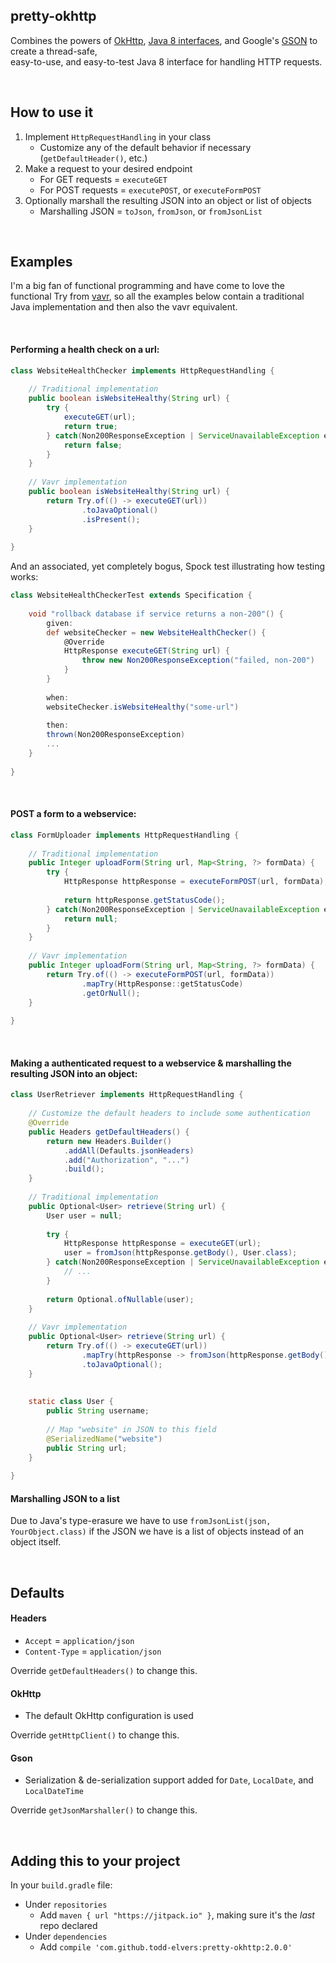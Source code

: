 pretty-okhttp
---------------------------------

Combines the powers of [OkHttp](http://square.github.io/okhttp/), 
[Java 8 interfaces](https://docs.oracle.com/javase/tutorial/java/IandI/defaultmethods.html),
and Google's [GSON](https://github.com/google/gson) to create a thread-safe,  
easy-to-use, and easy-to-test Java 8 interface for handling HTTP requests.


<br/>


## How to use it

1. Implement `HttpRequestHandling` in your class 
    * Customize any of the default behavior if necessary (`getDefaultHeader()`, etc.) 
2. Make a request to your desired endpoint 
    * For GET requests = `executeGET`
    * For POST requests = `executePOST`, or `executeFormPOST`
3. Optionally marshall the resulting JSON into an object or list of objects
    * Marshalling JSON = `toJson`, `fromJson`, or `fromJsonList`

<br/>

## Examples

I'm a big fan of functional programming and have come to love the functional 
Try from [vavr](http://www.vavr.io/), so all the examples below contain a
traditional Java implementation and then also the vavr equivalent.  

<br/>

#### Performing a health check on a url:

```java
class WebsiteHealthChecker implements HttpRequestHandling {
    
    // Traditional implementation
    public boolean isWebsiteHealthy(String url) {
        try {
            executeGET(url);
            return true;
        } catch(Non200ResponseException | ServiceUnavailableException ex) {
            return false;
        }
    }
    
    // Vavr implementation
    public boolean isWebsiteHealthy(String url) {
        return Try.of(() -> executeGET(url))
                .toJavaOptional()
                .isPresent();
    }
    
}
```

And an associated, yet completely bogus, Spock test illustrating how testing works:

```groovy
class WebsiteHealthCheckerTest extends Specification {
    
    void "rollback database if service returns a non-200"() {
        given:
        def websiteChecker = new WebsiteHealthChecker() {
            @Override
            HttpResponse executeGET(String url) {
                throw new Non200ResponseException("failed, non-200")
            }   
        }
        
        when:
        websiteChecker.isWebsiteHealthy("some-url")
        
        then:
        thrown(Non200ResponseException)
        ...
    }
    
}
```


<br/>

#### POST a form to a webservice:

```java
class FormUploader implements HttpRequestHandling {
    
    // Traditional implementation
    public Integer uploadForm(String url, Map<String, ?> formData) {
        try {
            HttpResponse httpResponse = executeFormPOST(url, formData);
            
            return httpResponse.getStatusCode();
        } catch(Non200ResponseException | ServiceUnavailableException ex) {
            return null;
        }
    }
    
    // Vavr implementation
    public Integer uploadForm(String url, Map<String, ?> formData) {
        return Try.of(() -> executeFormPOST(url, formData))
                .mapTry(HttpResponse::getStatusCode)
                .getOrNull();
    }
    
}
```

<br/>

#### Making a authenticated request to a webservice & marshalling the resulting JSON into an object:

```java
class UserRetriever implements HttpRequestHandling {
    
    // Customize the default headers to include some authentication
    @Override
    public Headers getDefaultHeaders() {
        return new Headers.Builder()
            .addAll(Defaults.jsonHeaders)   
            .add("Authorization", "...")     
            .build();
    }
    
    // Traditional implementation
    public Optional<User> retrieve(String url) {
        User user = null;
        
        try {
            HttpResponse httpResponse = executeGET(url);
            user = fromJson(httpResponse.getBody(), User.class);
        } catch(Non200ResponseException | ServiceUnavailableException ex) {
            // ...
        }
        
        return Optional.ofNullable(user);
    }
    
    // Vavr implementation
    public Optional<User> retrieve(String url) {
        return Try.of(() -> executeGET(url))
                .mapTry(httpResponse -> fromJson(httpResponse.getBody(), User.class))
                .toJavaOptional();
    }
    
    
    static class User {
        public String username;
        
        // Map "website" in JSON to this field
        @SerializedName("website")  
        public String url;
    }
        
}
```


#### Marshalling JSON to a list
Due to Java's type-erasure we have to use `fromJsonList(json, YourObject.class)` if the 
JSON we have is a list of objects instead of an object itself.

<br/>

## Defaults

#### Headers
* `Accept` = `application/json` 
* `Content-Type` = `application/json`

Override `getDefaultHeaders()` to change this.

#### OkHttp
* The default OkHttp configuration is used

Override `getHttpClient()` to change this.

#### Gson
* Serialization & de-serialization support added for `Date`, `LocalDate`, and `LocalDateTime`

Override `getJsonMarshaller()` to change this.

<br/>

## Adding this to your project

In your `build.gradle` file:
* Under `repositories`
    * Add `maven { url "https://jitpack.io" }`, making sure it's the _last_ repo declared
* Under `dependencies`
    * Add `compile 'com.github.todd-elvers:pretty-okhttp:2.0.0'`